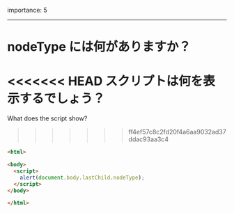 importance: 5

---

# nodeType には何がありますか？

<<<<<<< HEAD
スクリプトは何を表示するでしょう？
=======
What does the script show?
>>>>>>> ff4ef57c8c2fd20f4a6aa9032ad37ddac93aa3c4

```html
<html>

<body>
  <script>
    alert(document.body.lastChild.nodeType);
  </script>
</body>

</html>
```
